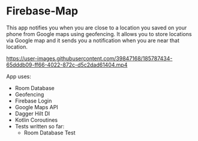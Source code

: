 # Firebase-Map

This app notifies you when you are close to a location you saved on your phone from Google maps using geofencing.
It allows you to store locations via Google map and it sends you a notification when you are near that location.




https://user-images.githubusercontent.com/39847168/185787434-65dddb09-ff66-4022-872c-d5c2dad61404.mp4


App uses:
- Room Database
- Geofencing
- Firebase Login
- Google Maps API
- Dagger Hilt DI
- Kotlin Coroutines
- Tests written so far: 
    + Room Database Test
